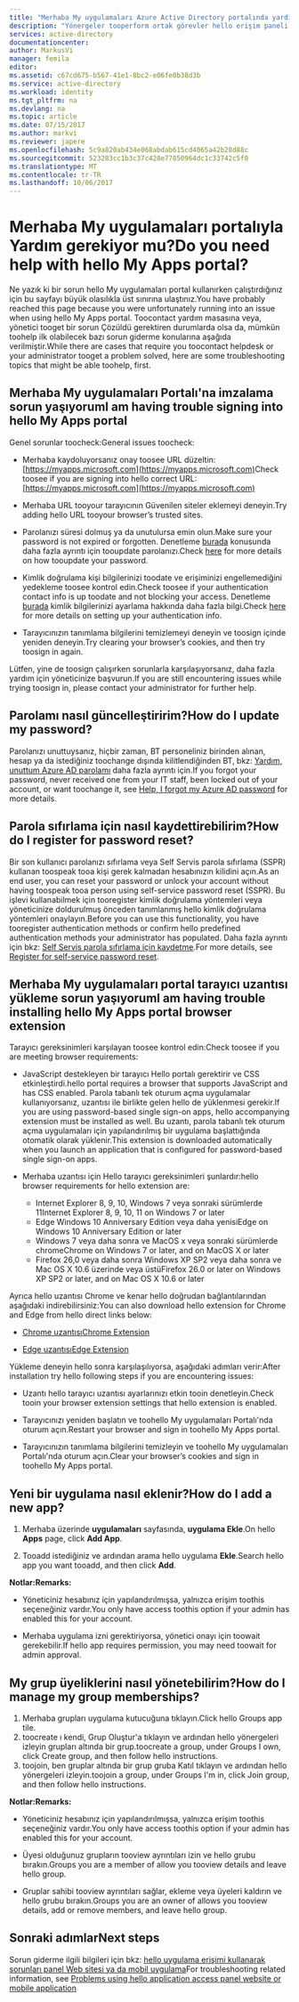 ```yaml
---
title: "Merhaba My uygulamaları Azure Active Directory portalında yardıma gereksinim duyduğunuz aaaDo | Microsoft Docs"
description: "Yönergeler tooperform ortak görevler hello erişim paneli ile çalışırken alın."
services: active-directory
documentationcenter: 
author: MarkusVi
manager: femila
editor: 
ms.assetid: c67cd675-b567-41e1-8bc2-e06fe0b38d3b
ms.service: active-directory
ms.workload: identity
ms.tgt_pltfrm: na
ms.devlang: na
ms.topic: article
ms.date: 07/15/2017
ms.author: markvi
ms.reviewer: japere
ms.openlocfilehash: 5c9a820ab434e068abdab615cd4065a42b28d88c
ms.sourcegitcommit: 523283cc1b3c37c428e77850964dc1c33742c5f0
ms.translationtype: MT
ms.contentlocale: tr-TR
ms.lasthandoff: 10/06/2017
---
```

# <a name="do-you-need-help-with-hello-my-apps-portal"></a><span data-ttu-id="fb453-103">Merhaba My uygulamaları portalıyla Yardım gerekiyor mu?</span><span class="sxs-lookup"><span data-stu-id="fb453-103">Do you need help with hello My Apps portal?</span></span>

<span data-ttu-id="fb453-104">Ne yazık ki bir sorun hello My uygulamaları portal kullanırken çalıştırdığınız için bu sayfayı büyük olasılıkla üst sınırına ulaştınız.</span><span class="sxs-lookup"><span data-stu-id="fb453-104">You have probably reached this page because you were unfortunately running into an issue when using hello My Apps portal.</span></span> <span data-ttu-id="fb453-105">Toocontact yardım masasına veya, yönetici tooget bir sorun Çözüldü gerektiren durumlarda olsa da, mümkün toohelp ilk olabilecek bazı sorun giderme konularına aşağıda verilmiştir.</span><span class="sxs-lookup"><span data-stu-id="fb453-105">While there are cases that require you toocontact helpdesk or your administrator tooget a problem solved, here are some troubleshooting topics that might be able toohelp, first.</span></span>

## <a name="i-am-having-trouble-signing-into-hello-my-apps-portal"></a><span data-ttu-id="fb453-106">Merhaba My uygulamaları Portalı'na imzalama sorun yaşıyorum</span><span class="sxs-lookup"><span data-stu-id="fb453-106">I am having trouble signing into hello My Apps portal</span></span>

<span data-ttu-id="fb453-107">Genel sorunlar toocheck:</span><span class="sxs-lookup"><span data-stu-id="fb453-107">General issues toocheck:</span></span>

- <span data-ttu-id="fb453-108">Merhaba kaydoluyorsanız onay toosee URL düzeltin: [https://myapps.microsoft.com](https://myapps.microsoft.com)</span><span class="sxs-lookup"><span data-stu-id="fb453-108">Check toosee if you are signing into hello correct URL: [https://myapps.microsoft.com](https://myapps.microsoft.com)</span></span>

- <span data-ttu-id="fb453-109">Merhaba URL tooyour tarayıcının Güvenilen siteler eklemeyi deneyin.</span><span class="sxs-lookup"><span data-stu-id="fb453-109">Try adding hello URL tooyour browser’s trusted sites.</span></span>

- <span data-ttu-id="fb453-110">Parolanızı süresi dolmuş ya da unutulursa emin olun.</span><span class="sxs-lookup"><span data-stu-id="fb453-110">Make sure your password is not expired or forgotten.</span></span> <span data-ttu-id="fb453-111">Denetleme [burada](active-directory-passwords-update-your-own-password.md) konusunda daha fazla ayrıntı için tooupdate parolanızı.</span><span class="sxs-lookup"><span data-stu-id="fb453-111">Check [here](active-directory-passwords-update-your-own-password.md) for more details on how tooupdate your password.</span></span>

- <span data-ttu-id="fb453-112">Kimlik doğrulama kişi bilgilerinizi toodate ve erişiminizi engellemediğini yedekleme toosee kontrol edin.</span><span class="sxs-lookup"><span data-stu-id="fb453-112">Check toosee if your authentication contact info is up toodate and not blocking your access.</span></span> <span data-ttu-id="fb453-113">Denetleme [burada](https://docs.microsoft.com/en-us/azure/multi-factor-authentication/end-user/multi-factor-authentication-end-user) kimlik bilgilerinizi ayarlama hakkında daha fazla bilgi.</span><span class="sxs-lookup"><span data-stu-id="fb453-113">Check [here](https://docs.microsoft.com/en-us/azure/multi-factor-authentication/end-user/multi-factor-authentication-end-user) for more details on setting up your authentication info.</span></span>

- <span data-ttu-id="fb453-114">Tarayıcınızın tanımlama bilgilerini temizlemeyi deneyin ve toosign içinde yeniden deneyin.</span><span class="sxs-lookup"><span data-stu-id="fb453-114">Try clearing your browser’s cookies, and then try toosign in again.</span></span>

<span data-ttu-id="fb453-115">Lütfen, yine de toosign çalışırken sorunlarla karşılaşıyorsanız, daha fazla yardım için yöneticinize başvurun.</span><span class="sxs-lookup"><span data-stu-id="fb453-115">If you are still encountering issues while trying toosign in, please contact your administrator for further help.</span></span>


## <a name="how-do-i-update-my-password"></a><span data-ttu-id="fb453-116">Parolamı nasıl güncelleştiririm?</span><span class="sxs-lookup"><span data-stu-id="fb453-116">How do I update my password?</span></span>

<span data-ttu-id="fb453-117">Parolanızı unuttuysanız, hiçbir zaman, BT personeliniz birinden alınan, hesap ya da istediğiniz toochange dışında kilitlendiğinden BT, bkz: [Yardım, unuttum Azure AD parolamı](active-directory-passwords-update-your-own-password.md) daha fazla ayrıntı için.</span><span class="sxs-lookup"><span data-stu-id="fb453-117">If you forgot your password, never received one from your IT staff, been locked out of your account, or want toochange it, see [Help, I forgot my Azure AD password](active-directory-passwords-update-your-own-password.md) for more details.</span></span>

## <a name="how-do-i-register-for-password-reset"></a><span data-ttu-id="fb453-118">Parola sıfırlama için nasıl kaydettirebilirim?</span><span class="sxs-lookup"><span data-stu-id="fb453-118">How do I register for password reset?</span></span>

<span data-ttu-id="fb453-119">Bir son kullanıcı parolanızı sıfırlama veya Self Servis parola sıfırlama (SSPR) kullanan toospeak tooa kişi gerek kalmadan hesabınızın kilidini açın.</span><span class="sxs-lookup"><span data-stu-id="fb453-119">As an end user, you can reset your password or unlock your account without having toospeak tooa person using self-service password reset (SSPR).</span></span> <span data-ttu-id="fb453-120">Bu işlevi kullanabilmek için tooregister kimlik doğrulama yöntemleri veya yöneticinize doldurulmuş önceden tanımlanmış hello kimlik doğrulama yöntemleri onaylayın.</span><span class="sxs-lookup"><span data-stu-id="fb453-120">Before you can use this functionality, you have tooregister authentication methods or confirm hello predefined authentication methods your administrator has populated.</span></span> <span data-ttu-id="fb453-121">Daha fazla ayrıntı için bkz: [Self Servis parola sıfırlama için kaydetme](active-directory-passwords-reset-register.md).</span><span class="sxs-lookup"><span data-stu-id="fb453-121">For more details, see [Register for self-service password reset](active-directory-passwords-reset-register.md).</span></span>


## <a name="i-am-having-trouble-installing-hello-my-apps-portal-browser-extension"></a><span data-ttu-id="fb453-122">Merhaba My uygulamaları portal tarayıcı uzantısı yükleme sorun yaşıyorum</span><span class="sxs-lookup"><span data-stu-id="fb453-122">I am having trouble installing hello My Apps portal browser extension</span></span>

<span data-ttu-id="fb453-123">Tarayıcı gereksinimleri karşılayan toosee kontrol edin:</span><span class="sxs-lookup"><span data-stu-id="fb453-123">Check toosee if you are meeting browser requirements:</span></span>

- <span data-ttu-id="fb453-124">JavaScript destekleyen bir tarayıcı Hello portalı gerektirir ve CSS etkinleştirdi.</span><span class="sxs-lookup"><span data-stu-id="fb453-124">hello portal requires a browser that supports JavaScript and has CSS enabled.</span></span> <span data-ttu-id="fb453-125">Parola tabanlı tek oturum açma uygulamalar kullanıyorsanız, uzantısı ile birlikte gelen hello de yüklenmesi gerekir.</span><span class="sxs-lookup"><span data-stu-id="fb453-125">If you are using password-based single sign-on apps, hello accompanying extension must be installed as well.</span></span> <span data-ttu-id="fb453-126">Bu uzantı, parola tabanlı tek oturum açma uygulamaları için yapılandırılmış bir uygulama başlattığında otomatik olarak yüklenir.</span><span class="sxs-lookup"><span data-stu-id="fb453-126">This extension is downloaded automatically when you launch an application that is configured for password-based single sign-on apps.</span></span>

- <span data-ttu-id="fb453-127">Merhaba uzantısı için Hello tarayıcı gereksinimleri şunlardır:</span><span class="sxs-lookup"><span data-stu-id="fb453-127">hello browser requirements for hello extension are:</span></span>
    - <span data-ttu-id="fb453-128">Internet Explorer 8, 9, 10, Windows 7 veya sonraki sürümlerde 11</span><span class="sxs-lookup"><span data-stu-id="fb453-128">Internet Explorer 8, 9, 10, 11 on Windows 7 or later</span></span>
    - <span data-ttu-id="fb453-129">Edge Windows 10 Anniversary Edition veya daha yenisi</span><span class="sxs-lookup"><span data-stu-id="fb453-129">Edge on Windows 10 Anniversary Edition or later</span></span>
    - <span data-ttu-id="fb453-130">Windows 7 veya daha sonra ve MacOS x veya sonraki sürümlerde chrome</span><span class="sxs-lookup"><span data-stu-id="fb453-130">Chrome on Windows 7 or later, and on MacOS X or later</span></span>
    - <span data-ttu-id="fb453-131">Firefox 26,0 veya daha sonra Windows XP SP2 veya daha sonra ve Mac OS X 10.6 üzerinde veya üstü</span><span class="sxs-lookup"><span data-stu-id="fb453-131">Firefox 26.0 or later on Windows XP SP2 or later, and on Mac OS X 10.6 or later</span></span>

<span data-ttu-id="fb453-132">Ayrıca hello uzantısı Chrome ve kenar hello doğrudan bağlantılarından aşağıdaki indirebilirsiniz:</span><span class="sxs-lookup"><span data-stu-id="fb453-132">You can also download hello extension for Chrome and Edge from hello direct links below:</span></span>

- [<span data-ttu-id="fb453-133">Chrome uzantısı</span><span class="sxs-lookup"><span data-stu-id="fb453-133">Chrome Extension</span></span>](https://chrome.google.com/webstore/detail/access-panel-extension/ggjhpefgjjfobnfoldnjipclpcfbgbhl)

- [<span data-ttu-id="fb453-134">Edge uzantısı</span><span class="sxs-lookup"><span data-stu-id="fb453-134">Edge Extension</span></span>](https://www.microsoft.com/store/apps/9pc9sckkzk84)

<span data-ttu-id="fb453-135">Yükleme deneyin hello sonra karşılaşılıyorsa, aşağıdaki adımları verir:</span><span class="sxs-lookup"><span data-stu-id="fb453-135">After installation try hello following steps if you are encountering issues:</span></span>

- <span data-ttu-id="fb453-136">Uzantı hello tarayıcı uzantısı ayarlarınızı etkin tooin denetleyin.</span><span class="sxs-lookup"><span data-stu-id="fb453-136">Check tooin your browser extension settings that hello extension is enabled.</span></span>

- <span data-ttu-id="fb453-137">Tarayıcınızı yeniden başlatın ve toohello My uygulamaları Portalı'nda oturum açın.</span><span class="sxs-lookup"><span data-stu-id="fb453-137">Restart your browser and sign in toohello My Apps portal.</span></span>

- <span data-ttu-id="fb453-138">Tarayıcınızın tanımlama bilgilerini temizleyin ve toohello My uygulamaları Portalı'nda oturum açın.</span><span class="sxs-lookup"><span data-stu-id="fb453-138">Clear your browser’s cookies and sign in toohello My Apps portal.</span></span>

## <a name="how-do-i-add-a-new-app"></a><span data-ttu-id="fb453-139">Yeni bir uygulama nasıl eklenir?</span><span class="sxs-lookup"><span data-stu-id="fb453-139">How do I add a new app?</span></span>

1.  <span data-ttu-id="fb453-140">Merhaba üzerinde **uygulamaları** sayfasında, **uygulama Ekle**.</span><span class="sxs-lookup"><span data-stu-id="fb453-140">On hello **Apps** page, click **Add App**.</span></span>

2.  <span data-ttu-id="fb453-141">Tooadd istediğiniz ve ardından arama hello uygulama **Ekle**.</span><span class="sxs-lookup"><span data-stu-id="fb453-141">Search hello app you want tooadd, and then click **Add**.</span></span>

<span data-ttu-id="fb453-142">**Notlar:**</span><span class="sxs-lookup"><span data-stu-id="fb453-142">**Remarks:**</span></span>

- <span data-ttu-id="fb453-143">Yöneticiniz hesabınız için yapılandırılmışsa, yalnızca erişim toothis seçeneğiniz vardır.</span><span class="sxs-lookup"><span data-stu-id="fb453-143">You only have access toothis option if your admin has enabled this for your account.</span></span>

- <span data-ttu-id="fb453-144">Merhaba uygulama izni gerektiriyorsa, yönetici onayı için toowait gerekebilir.</span><span class="sxs-lookup"><span data-stu-id="fb453-144">If hello app requires permission, you may need toowait for admin approval.</span></span>


## <a name="how-do-i-manage-my-group-memberships"></a><span data-ttu-id="fb453-145">My grup üyeliklerini nasıl yönetebilirim?</span><span class="sxs-lookup"><span data-stu-id="fb453-145">How do I manage my group memberships?</span></span>

1. <span data-ttu-id="fb453-146">Merhaba grupları uygulama kutucuğuna tıklayın.</span><span class="sxs-lookup"><span data-stu-id="fb453-146">Click hello Groups app tile.</span></span> 
2. <span data-ttu-id="fb453-147">toocreate ı kendi, Grup Oluştur'a tıklayın ve ardından hello yönergeleri izleyin grupları altında bir grup.</span><span class="sxs-lookup"><span data-stu-id="fb453-147">toocreate a group, under Groups I own, click Create group, and then follow hello instructions.</span></span>
3. <span data-ttu-id="fb453-148">toojoin, ben gruplar altında bir grup gruba Katıl tıklayın ve ardından hello yönergeleri izleyin.</span><span class="sxs-lookup"><span data-stu-id="fb453-148">toojoin a group, under Groups I'm in, click Join group, and then follow hello instructions.</span></span>

<span data-ttu-id="fb453-149">**Notlar:**</span><span class="sxs-lookup"><span data-stu-id="fb453-149">**Remarks:**</span></span>

- <span data-ttu-id="fb453-150">Yöneticiniz hesabınız için yapılandırılmışsa, yalnızca erişim toothis seçeneğiniz vardır.</span><span class="sxs-lookup"><span data-stu-id="fb453-150">You only have access toothis option if your admin has enabled this for your account.</span></span>

- <span data-ttu-id="fb453-151">Üyesi olduğunuz grupların tooview ayrıntıları izin ve hello grubu bırakın.</span><span class="sxs-lookup"><span data-stu-id="fb453-151">Groups you are a member of allow you tooview details and leave hello group.</span></span>

- <span data-ttu-id="fb453-152">Gruplar sahibi tooview ayrıntıları sağlar, ekleme veya üyeleri kaldırın ve hello grubu bırakın.</span><span class="sxs-lookup"><span data-stu-id="fb453-152">Groups you are an owner of allows you tooview details, add or remove members, and leave hello group.</span></span>


## <a name="next-steps"></a><span data-ttu-id="fb453-153">Sonraki adımlar</span><span class="sxs-lookup"><span data-stu-id="fb453-153">Next steps</span></span>

<span data-ttu-id="fb453-154">Sorun giderme ilgili bilgileri için bkz: [hello uygulama erişimi kullanarak sorunları panel Web sitesi ya da mobil uygulama](active-directory-application-access-panel-content-map.md)</span><span class="sxs-lookup"><span data-stu-id="fb453-154">For troubleshooting related information, see [Problems using hello application access panel website or mobile application](active-directory-application-access-panel-content-map.md)</span></span>

